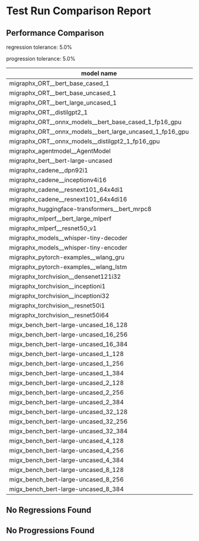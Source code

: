 # Test Run Comparison Report

## Performance Comparison

regression tolerance: 5.0%

progression tolerance: 5.0%

|model name|exit_status|analysis|old_time_ms|new_time_ms|change_ms|percent_change|
|---|---|---|---|---|---|---|
|migraphx_ORT__bert_base_cased_1|PASS|regression|86.6297|99.102|12.4723|14.4%|
|migraphx_ORT__bert_base_uncased_1|PASS|within tol|88.9172|88.3669|-0.5502|-0.62%|
|migraphx_ORT__bert_large_uncased_1|PASS|within tol|257.5543|251.4167|-6.1376|-2.38%|
|migraphx_ORT__distilgpt2_1|PASS|regression|29.9561|34.0865|4.1304|13.79%|
|migraphx_ORT__onnx_models__bert_base_cased_1_fp16_gpu|Numerics|regression|85.7712|92.0651|6.2939|7.34%|
|migraphx_ORT__onnx_models__bert_large_uncased_1_fp16_gpu|Numerics|within tol|248.0639|250.8175|2.7536|1.11%|
|migraphx_ORT__onnx_models__distilgpt2_1_fp16_gpu|Numerics|regression|39.126|41.6967|2.5707|6.57%|
|migraphx_agentmodel__AgentModel|Numerics|progression|1.3989|1.2045|-0.1945|-13.9%|
|migraphx_bert__bert-large-uncased|PASS|within tol|379.8601|389.4774|9.6173|2.53%|
|migraphx_cadene__dpn92i1|PASS|within tol|163.7837|162.7133|-1.0704|-0.65%|
|migraphx_cadene__inceptionv4i16|PASS|within tol|5656.0864|5549.922|-106.1644|-1.88%|
|migraphx_cadene__resnext101_64x4di1|PASS|regression|319.2182|360.0584|40.8402|12.79%|
|migraphx_cadene__resnext101_64x4di16|PASS|within tol|5054.3997|5185.8881|131.4884|2.6%|
|migraphx_huggingface-transformers__bert_mrpc8|PASS|within tol|403.6472|401.3073|-2.3399|-0.58%|
|migraphx_mlperf__bert_large_mlperf|Numerics|regression|450.1272|2068.0058|1617.8786|359.43%|
|migraphx_mlperf__resnet50_v1|PASS|within tol|95.5339|96.8108|1.2769|1.34%|
|migraphx_models__whisper-tiny-decoder|PASS|progression|38.6328|36.1224|-2.5104|-6.5%|
|migraphx_models__whisper-tiny-encoder|Numerics|within tol|178.5711|185.6731|7.102|3.98%|
|migraphx_pytorch-examples__wlang_gru|PASS|progression|96.4037|74.9819|-21.4218|-22.22%|
|migraphx_pytorch-examples__wlang_lstm|PASS|regression|39.6021|46.408|6.8059|17.19%|
|migraphx_torchvision__densenet121i32|PASS|within tol|1535.5128|1550.032|14.5192|0.95%|
|migraphx_torchvision__inceptioni1|PASS|progression|213.2093|196.0999|-17.1094|-8.02%|
|migraphx_torchvision__inceptioni32|PASS|within tol|5821.5239|5789.3658|-32.1581|-0.55%|
|migraphx_torchvision__resnet50i1|PASS|within tol|86.5586|85.727|-0.8316|-0.96%|
|migraphx_torchvision__resnet50i64|PASS|within tol|5445.0215|5362.7119|-82.3096|-1.51%|
|migx_bench_bert-large-uncased_16_128|PASS|within tol|2630.9523|2608.0395|-22.9128|-0.87%|
|migx_bench_bert-large-uncased_16_256|PASS|within tol|4098.9157|4245.9807|147.065|3.59%|
|migx_bench_bert-large-uncased_16_384|Numerics|within tol|5983.1963|5862.0465|-121.1498|-2.02%|
|migx_bench_bert-large-uncased_1_128|PASS|within tol|159.2633|161.4252|2.1619|1.36%|
|migx_bench_bert-large-uncased_1_256|PASS|within tol|273.7846|283.1746|9.39|3.43%|
|migx_bench_bert-large-uncased_1_384|PASS|progression|453.8857|372.1469|-81.7388|-18.01%|
|migx_bench_bert-large-uncased_2_128|PASS|within tol|381.9176|384.9579|3.0403|0.8%|
|migx_bench_bert-large-uncased_2_256|PASS|within tol|596.3099|620.6578|24.3479|4.08%|
|migx_bench_bert-large-uncased_2_384|PASS|within tol|844.6136|826.2266|-18.387|-2.18%|
|migx_bench_bert-large-uncased_32_128|PASS|progression|5463.5948|4894.4229|-569.172|-10.42%|
|migx_bench_bert-large-uncased_32_256|PASS|within tol|8014.9272|8010.0282|-4.8989|-0.06%|
|migx_bench_bert-large-uncased_32_384|Numerics|within tol|11240.7549|11241.8571|1.1021|0.01%|
|migx_bench_bert-large-uncased_4_128|PASS|progression|1216.8649|735.6813|-481.1836|-39.54%|
|migx_bench_bert-large-uncased_4_256|PASS|within tol|1107.6884|1108.7672|1.0788|0.1%|
|migx_bench_bert-large-uncased_4_384|PASS|within tol|1540.7426|1514.201|-26.5416|-1.72%|
|migx_bench_bert-large-uncased_8_128|PASS|progression|3193.638|1291.2673|-1902.3707|-59.57%|
|migx_bench_bert-large-uncased_8_256|PASS|within tol|2135.0759|2169.7596|34.6836|1.62%|
|migx_bench_bert-large-uncased_8_384|PASS|within tol|2939.935|2945.0092|5.0742|0.17%|

## No Regressions Found

## No Progressions Found

